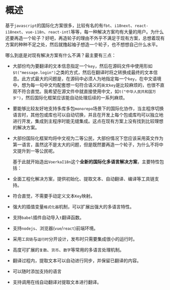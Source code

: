 # 概述

基于`javascript`的国际化方案很多，比较有名的有`fbt`、`i18next`、`react-i18next`、`vue-i18n`、`react-intl`等等，每一种解决方案均有大量的用户。为什么还要再造一个轮子？好吧，再造轮子的理由不外乎不满足于现有方案，总想着现有方案的种种不足之处，然后就撸起袖子想造一个轮子，也不想想自己什么水平。

哪么到底是对现有解决方案有什么不满？最主要有三点：

- 大部份均为要翻译的文本信息指定一个`key`，然后在源码文件中使用形如`$t("message.login")`之类的方式，然后在翻译时将之转换成最终的文本信息。此方式最大的问题是，在源码中必须人为地指定每一个`key`，在中文语境中，想为每一句中文均配套想一句符合语义的`英文key`是比较麻烦的，也很不直观不符合直觉。我希望在源文件中就直接使用中文，如`t("中华人民共和国万岁")`，然后国际化框架应该能自动处理后续的一系列麻烦。

- 要能够比较友好地支持多库多包`monorepo`场景下的国际化协作，当主程序切换语言时，其他包或库也可以自动切换，并且在开发上每个包或库均可以独立地进行开发，集成到主程序时能无缝集成。这点在现有方案上没有找到比较理想的解决方案。

- 大部份国际化框架均将中文视为二等公民，大部份情况下您应该采用英文作为第一语言，虽然这不是太大的问题，但是既然要再造一个轮子，为什么不将中文提升到一等公民呢。

  

  基于此就开始造出`VoerkaI18n`这个**全新的国际化多语言解决方案**，主要特性包括：

  

- 全面工程化解决方案，提供初始化、提取文本、自动翻译、编译等工具链支持。

- 符合直觉，不需要手动定义文本`Key`映射。

- 强大的插值变量`格式化器`机制，可以扩展出强大的多语言特性。

- 支持`babel`插件自动导入`t`翻译函数。

- 支持`nodejs`、浏览器(`vue`/`react`)前端环境。

- 采用`工具链`与`运行时`分开设计，发布时只需要集成很小的运行时。

- 高度可扩展的`复数`、`货币`、`数字`等常用的多语言处理机制。

- 翻译过程内，提取文本可以自动进行同步，并保留已翻译的内容。

- 可以随时添加支持的语言

- 支持调用在线自动翻译对提取文本进行翻译。

